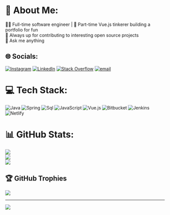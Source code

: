 # 💫 About Me:
👨‍💻 Full-time software engineer | 🔧 Part-time Vue.js tinkerer building a portfolio for fun<br>🌱 Always up for contributing to interesting open source projects<br>💬 Ask me anything


## 🌐 Socials:
[![Instagram](https://img.shields.io/badge/Instagram-%23E4405F.svg?logo=Instagram&logoColor=white)](https://instagram.com/ivysotskyy) [![LinkedIn](https://img.shields.io/badge/LinkedIn-%230077B5.svg?logo=linkedin&logoColor=white)](https://linkedin.com/in/ivan-vysotskyy-658a01206) [![Stack Overflow](https://img.shields.io/badge/-Stackoverflow-FE7A16?logo=stack-overflow&logoColor=white)](https://stackoverflow.com/users/19238684) [![email](https://img.shields.io/badge/Email-D14836?logo=gmail&logoColor=white)](mailto:ivysotksyy@gmail.com) 

# 💻 Tech Stack:
![Java](https://img.shields.io/badge/java-%23ED8B00.svg?style=for-the-badge&logo=openjdk&logoColor=white) ![Spring](https://img.shields.io/badge/spring-%236DB33F.svg?style=for-the-badge&logo=spring&logoColor=white) ![Sql](https://img.shields.io/badge/Oracle-F80000?style=for-the-badge&logo=oracle&logoColor=white) ![JavaScript](https://img.shields.io/badge/javascript-%23323330.svg?style=for-the-badge&logo=javascript&logoColor=%23F7DF1E) ![Vue.js](https://img.shields.io/badge/vue.js-%2335495e.svg?style=for-the-badge&logo=vuedotjs&logoColor=%234FC08D) ![Bitbucket](https://img.shields.io/badge/bitbucket-%230047B3.svg?style=for-the-badge&logo=bitbucket&logoColor=white) ![Jenkins](https://img.shields.io/badge/jenkins-%232C5263.svg?style=for-the-badge&logo=jenkins&logoColor=white) ![Netlify](https://img.shields.io/badge/netlify-%23000000.svg?style=for-the-badge&logo=netlify&logoColor=#00C7B7)
# 📊 GitHub Stats:
![](https://github-readme-stats.vercel.app/api?username=ivysotskyy&theme=onedark&hide_border=true&include_all_commits=true&count_private=false)<br/>
![](https://nirzak-streak-stats.vercel.app/?user=ivysotskyy&theme=onedark&hide_border=true)<br/>
![](https://github-readme-stats.vercel.app/api/top-langs/?username=ivysotskyy&theme=onedark&hide_border=true&include_all_commits=true&count_private=false&layout=compact)

## 🏆 GitHub Trophies
![](https://github-profile-trophy.vercel.app/?username=ivysotskyy&theme=onedark&no-frame=false&no-bg=true&margin-w=4)

---
[![](https://visitcount.itsvg.in/api?id=ivysotskyy&icon=0&color=0)](https://visitcount.itsvg.in)

<!-- Proudly created with GPRM ( https://gprm.itsvg.in ) -->

